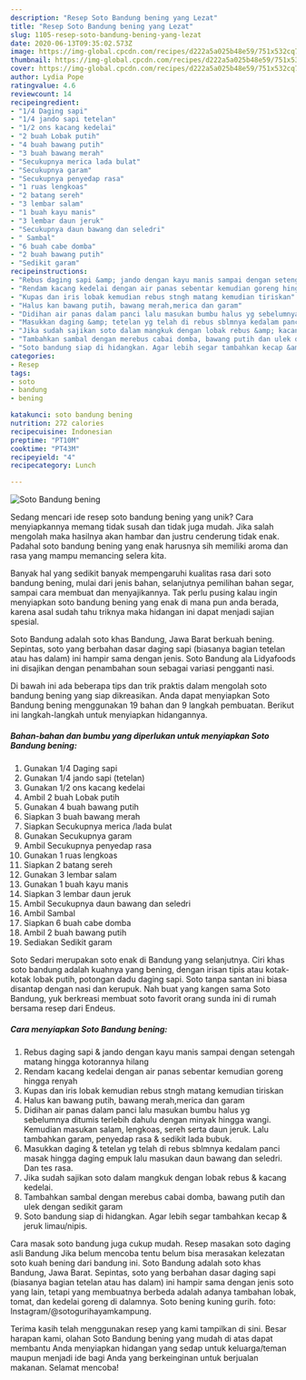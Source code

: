 ```yaml
---
description: "Resep Soto Bandung bening yang Lezat"
title: "Resep Soto Bandung bening yang Lezat"
slug: 1105-resep-soto-bandung-bening-yang-lezat
date: 2020-06-13T09:35:02.573Z
image: https://img-global.cpcdn.com/recipes/d222a5a025b48e59/751x532cq70/soto-bandung-bening-foto-resep-utama.jpg
thumbnail: https://img-global.cpcdn.com/recipes/d222a5a025b48e59/751x532cq70/soto-bandung-bening-foto-resep-utama.jpg
cover: https://img-global.cpcdn.com/recipes/d222a5a025b48e59/751x532cq70/soto-bandung-bening-foto-resep-utama.jpg
author: Lydia Pope
ratingvalue: 4.6
reviewcount: 14
recipeingredient:
- "1/4 Daging sapi"
- "1/4 jando sapi tetelan"
- "1/2 ons kacang kedelai"
- "2 buah Lobak putih"
- "4 buah bawang putih"
- "3 buah bawang merah"
- "Secukupnya merica lada bulat"
- "Secukupnya garam"
- "Secukupnya penyedap rasa"
- "1 ruas lengkoas"
- "2 batang sereh"
- "3 lembar salam"
- "1 buah kayu manis"
- "3 lembar daun jeruk"
- "Secukupnya daun bawang dan seledri"
- " Sambal"
- "6 buah cabe domba"
- "2 buah bawang putih"
- "Sedikit garam"
recipeinstructions:
- "Rebus daging sapi &amp; jando dengan kayu manis sampai dengan setengah matang hingga kotorannya hilang"
- "Rendam kacang kedelai dengan air panas sebentar kemudian goreng hingga renyah"
- "Kupas dan iris lobak kemudian rebus stngh matang kemudian tiriskan"
- "Halus kan bawang putih, bawang merah,merica dan garam"
- "Didihan air panas dalam panci lalu masukan bumbu halus yg sebelumnya ditumis terlebih dahulu dengan minyak hingga wangi. Kemudian masukan salam, lengkoas, sereh serta daun jeruk. Lalu tambahkan garam, penyedap rasa &amp; sedikit lada bubuk."
- "Masukkan daging &amp; tetelan yg telah di rebus sblmnya kedalam panci masak hingga daging empuk lalu masukan daun bawang dan seledri. Dan tes rasa."
- "Jika sudah sajikan soto dalam mangkuk dengan lobak rebus &amp; kacang kedelai."
- "Tambahkan sambal dengan merebus cabai domba, bawang putih dan ulek dengan sedikit garam"
- "Soto bandung siap di hidangkan. Agar lebih segar tambahkan kecap &amp; jeruk limau/nipis."
categories:
- Resep
tags:
- soto
- bandung
- bening

katakunci: soto bandung bening 
nutrition: 272 calories
recipecuisine: Indonesian
preptime: "PT10M"
cooktime: "PT43M"
recipeyield: "4"
recipecategory: Lunch

---
```



![Soto Bandung bening](https://img-global.cpcdn.com/recipes/d222a5a025b48e59/751x532cq70/soto-bandung-bening-foto-resep-utama.jpg)

Sedang mencari ide resep soto bandung bening yang unik? Cara menyiapkannya memang tidak susah dan tidak juga mudah. Jika salah mengolah maka hasilnya akan hambar dan justru cenderung tidak enak. Padahal soto bandung bening yang enak harusnya sih memiliki aroma dan rasa yang mampu memancing selera kita.

Banyak hal yang sedikit banyak mempengaruhi kualitas rasa dari soto bandung bening, mulai dari jenis bahan, selanjutnya pemilihan bahan segar, sampai cara membuat dan menyajikannya. Tak perlu pusing kalau ingin menyiapkan soto bandung bening yang enak di mana pun anda berada, karena asal sudah tahu triknya maka hidangan ini dapat menjadi sajian spesial.

Soto Bandung adalah soto khas Bandung, Jawa Barat berkuah bening. Sepintas, soto yang berbahan dasar daging sapi (biasanya bagian tetelan atau has dalam) ini hampir sama dengan jenis. Soto Bandung ala Lidyafoods ini disajikan dengan penambahan soun sebagai variasi pengganti nasi.


Di bawah ini ada beberapa tips dan trik praktis dalam mengolah soto bandung bening yang siap dikreasikan. Anda dapat menyiapkan Soto Bandung bening menggunakan 19 bahan dan 9 langkah pembuatan. Berikut ini langkah-langkah untuk menyiapkan hidangannya.

<!--inarticleads1-->

##### Bahan-bahan dan bumbu yang diperlukan untuk menyiapkan Soto Bandung bening:

1. Gunakan 1/4 Daging sapi
1. Gunakan 1/4 jando sapi (tetelan)
1. Gunakan 1/2 ons kacang kedelai
1. Ambil 2 buah Lobak putih
1. Gunakan 4 buah bawang putih
1. Siapkan 3 buah bawang merah
1. Siapkan Secukupnya merica /lada bulat
1. Gunakan Secukupnya garam
1. Ambil Secukupnya penyedap rasa
1. Gunakan 1 ruas lengkoas
1. Siapkan 2 batang sereh
1. Gunakan 3 lembar salam
1. Gunakan 1 buah kayu manis
1. Siapkan 3 lembar daun jeruk
1. Ambil Secukupnya daun bawang dan seledri
1. Ambil  Sambal
1. Siapkan 6 buah cabe domba
1. Ambil 2 buah bawang putih
1. Sediakan Sedikit garam


Soto Sedari merupakan soto enak di Bandung yang selanjutnya. Ciri khas soto bandung adalah kuahnya yang bening, dengan irisan tipis atau kotak-kotak lobak putih, potongan dadu daging sapi. Soto tanpa santan ini biasa disantap dengan nasi dan kerupuk. Nah buat yang kangen sama Soto Bandung, yuk berkreasi membuat soto favorit orang sunda ini di rumah bersama resep dari Endeus. 

<!--inarticleads2-->

##### Cara menyiapkan Soto Bandung bening:

1. Rebus daging sapi &amp; jando dengan kayu manis sampai dengan setengah matang hingga kotorannya hilang
1. Rendam kacang kedelai dengan air panas sebentar kemudian goreng hingga renyah
1. Kupas dan iris lobak kemudian rebus stngh matang kemudian tiriskan
1. Halus kan bawang putih, bawang merah,merica dan garam
1. Didihan air panas dalam panci lalu masukan bumbu halus yg sebelumnya ditumis terlebih dahulu dengan minyak hingga wangi. Kemudian masukan salam, lengkoas, sereh serta daun jeruk. Lalu tambahkan garam, penyedap rasa &amp; sedikit lada bubuk.
1. Masukkan daging &amp; tetelan yg telah di rebus sblmnya kedalam panci masak hingga daging empuk lalu masukan daun bawang dan seledri. Dan tes rasa.
1. Jika sudah sajikan soto dalam mangkuk dengan lobak rebus &amp; kacang kedelai.
1. Tambahkan sambal dengan merebus cabai domba, bawang putih dan ulek dengan sedikit garam
1. Soto bandung siap di hidangkan. Agar lebih segar tambahkan kecap &amp; jeruk limau/nipis.


Cara masak soto bandung juga cukup mudah. Resep masakan soto daging asli Bandung Jika belum mencoba tentu belum bisa merasakan kelezatan soto kuah bening dari bandung ini. Soto Bandung adalah soto khas Bandung, Jawa Barat. Sepintas, soto yang berbahan dasar daging sapi (biasanya bagian tetelan atau has dalam) ini hampir sama dengan jenis soto yang lain, tetapi yang membuatnya berbeda adalah adanya tambahan lobak, tomat, dan kedelai goreng di dalamnya. Soto bening kuning gurih. foto: Instagram/@sotogurihayamkampung. 

Terima kasih telah menggunakan resep yang kami tampilkan di sini. Besar harapan kami, olahan Soto Bandung bening yang mudah di atas dapat membantu Anda menyiapkan hidangan yang sedap untuk keluarga/teman maupun menjadi ide bagi Anda yang berkeinginan untuk berjualan makanan. Selamat mencoba!
